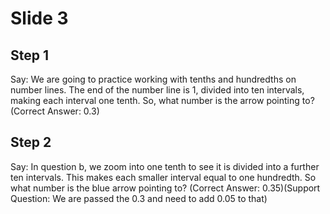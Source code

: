 # Slide 3

## Step 1

Say: We are going to practice working with tenths and hundredths on number lines. The end of the number line is 1, divided into ten intervals, making each interval one tenth. So, what number is the arrow pointing to? (Correct Answer: 0.3)

## Step 2

Say: In question b, we zoom into one tenth to see it is divided into a further ten intervals. This makes each smaller interval equal to one hundredth. So what number is the blue arrow pointing to? (Correct Answer: 0.35)(Support Question: We are passed the 0.3 and need to add 0.05 to that)
